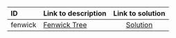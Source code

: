 | ID | Link to description | Link to solution |
|:---|:---|:---:|
| fenwick | [Fenwick Tree](https://open.kattis.com/problems/fenwick) | [Solution](https://github.com/versenyi98/leetcode-solutions/tree/main/solutions/Fenwick%20Tree)|
